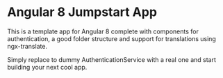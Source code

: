 # Angular 8 Jumpstart App

This is a template app for Angular 8 complete with components for authentication,
a good folder structure and support for translations using ngx-translate.

Simply replace to dummy AuthenticationService with a real one and start building your next cool app.